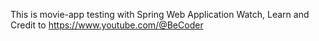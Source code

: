 This is movie-app testing with Spring Web Application
Watch, Learn and Credit to https://www.youtube.com/@BeCoder
